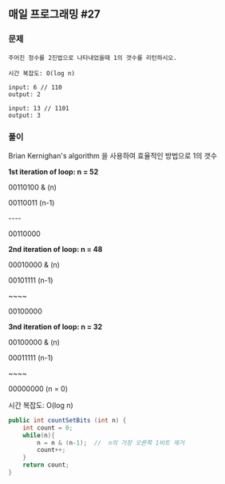 ## 매일 프로그래밍 #27

### 문제

```
주어진 정수를 2진법으로 나타내었을때 1의 갯수를 리턴하시오.

시간 복잡도: O(log n)

input: 6 // 110 
output: 2

input: 13 // 1101 
output: 3
```



### 풀이

 Brian Kernighan's algorithm 을 사용하여 효율적인 방법으로 1의 갯수



**1st iteration of loop: n = 52**

00110100 & (n) 

00110011 (n-1) 

\----

00110000



**2nd iteration of loop: n = 48**

00010000 & (n) 

00101111 (n-1) 

\~~~~ 

00100000



**3nd iteration of loop: n = 32**

00100000 & (n) 

00011111 (n-1)

\~~~~

00000000 (n = 0)



시간 복잡도: O(log n)

```java
public int countSetBits (int n) {
    int count = 0;
    while(n){
        n = n & (n-1);  //  n의 가장 오른쪽 1비트 제거
        count++;
    }
    return count;
}
```